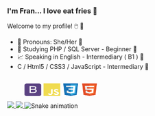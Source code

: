 ###  I'm Fran... I love eat fries :fries:
<!-- -------------------------------------------------------------------------------------------------------------------------------------------------------------------- -->
 Welcome to my profile! :computer_mouse: :yellow_heart:
 
<!-- -------------------------------------------------------------------------------------------------------------------------------------------------------------------- -->
  - 💬 Pronouns: She/Her :yellow_heart:
  - 🌱 Studying PHP / SQL Server - Beginner :yellow_heart:
  - 📈 Speaking in English - Intermediary ( B1 ) :yellow_heart:
  - C / Html5 / CSS3 / JavaScript - Intermediary :yellow_heart:
<!-- -------------------------------------------------------------------------------------------------------------------------------------------------------------------- -->
 <div style="display: inline-block"><br>
  <a href="https://github.com/franciane-lark">
  <img height="180em" src="https://github-readme-stats.vercel.app/api?username=franciane-lark&show_icons=true&theme=tokyonight&include_all_commits=true&count_private=true"/>
  <img height="180em" src="https://github-readme-stats.vercel.app/api/top-langs/?username=franciane-lark&layout=compact&langs_count=16&theme=highcontrast"/>
</div>
<!-- -------------------------------------------------------------------------------------------------------------------------------------------------------------------- -->
<div style="display: inline-block"><br>
  <img align="center" alt="Icon-Bootstrap" height="30" width="40" src="https://raw.githubusercontent.com/devicons/devicon/master/icons/bootstrap/bootstrap-plain.svg">
  <img align="center" alt="Fran-Js" height="30" width="40" src="https://raw.githubusercontent.com/devicons/devicon/master/icons/javascript/javascript-plain.svg">
  <img align="center" alt="Fran-CSS" height="30" width="40" src="https://raw.githubusercontent.com/devicons/devicon/master/icons/css3/css3-original.svg">
  <img align="center" alt="Fran-HTML" height="30" width="40" src="https://raw.githubusercontent.com/devicons/devicon/master/icons/html5/html5-original.svg">
 
  ![Snake animation](https://github.com/franciane-lark/franciane-lark/blob/output/github-contribution-grid-snake.svg)
 </div>

